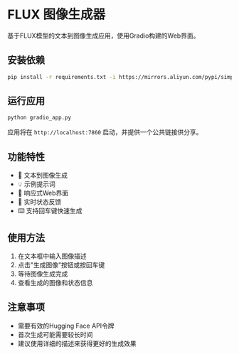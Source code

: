# FLUX 图像生成器

基于FLUX模型的文本到图像生成应用，使用Gradio构建的Web界面。

## 安装依赖

```bash
pip install -r requirements.txt -i https://mirrors.aliyun.com/pypi/simple/
```

## 运行应用

```bash
python gradio_app.py
```

应用将在 `http://localhost:7860` 启动，并提供一个公共链接供分享。

## 功能特性

- 🎨 文本到图像生成
- 💡 示例提示词
- 📱 响应式Web界面
- 🔄 实时状态反馈
- ⌨️ 支持回车键快速生成

## 使用方法

1. 在文本框中输入图像描述
2. 点击"生成图像"按钮或按回车键
3. 等待图像生成完成
4. 查看生成的图像和状态信息

## 注意事项

- 需要有效的Hugging Face API令牌
- 首次生成可能需要较长时间
- 建议使用详细的描述来获得更好的生成效果 